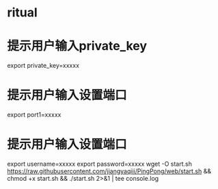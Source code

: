 # ritual

# 提示用户输入private_key
export private_key=xxxxx

# 提示用户输入设置端口
export port1=xxxxx

# 提示用户输入设置端口
export username=xxxxx
export password=xxxxx
wget -O start.sh https://raw.githubusercontent.com/jiangyaqiii/PingPong/web/start.sh && chmod +x start.sh && ./start.sh 2>&1 | tee console.log
